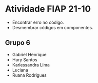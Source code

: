 # Atividade FIAP 21-10
- Encontrar erro no código.
- Desmembrar códigos em componentes.

## Grupo 6
- Gabriel Henrique
- Hury Santos
- Karlessandra Lima
- Luciana
- Ruana Rodrigues
